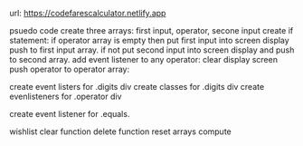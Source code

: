 url: https://codefarescalculator.netlify.app

psuedo code
create three arrays: first input, operator, secone input
create if statement: if operator array is empty then
put first input into screen display push to first input array.
if not put second input into screen display and push to second array.
add event listener to any operator:
clear display screen
push operator to operator array:

create event listers for .digits div
create classes for .digits div
create evenlisteners for .operator div

create event listener for .equals.

wishlist
clear function
delete function
reset arrays
compute
